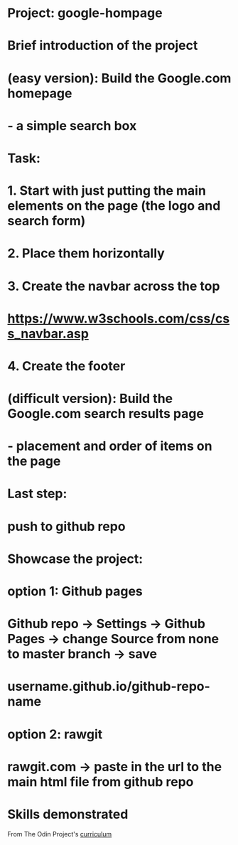 # Project: google-hompage
#
# Brief introduction of the project
# (easy version): Build the Google.com homepage
#  - a simple search box
# 
# Task:
# 1. Start with just putting the main elements on the page (the logo and search form)
# 2. Place them horizontally
# 3. Create the navbar across the top
#    https://www.w3schools.com/css/css_navbar.asp
# 4. Create the footer


# (difficult version): Build the Google.com search results page
# - placement and order of items on the page
#

# Last step: 
# push to github repo
#
#
# Showcase the project:
# option 1: Github pages
#		Github repo -> Settings -> Github Pages -> change Source from none to master branch -> save
# 		username.github.io/github-repo-name

# option 2: rawgit
# 		rawgit.com -> paste in the url to the main html file from github repo


# Skills demonstrated

From The Odin Project's [curriculum](http://www.theodinproject.com/web-development-101/html-css)
